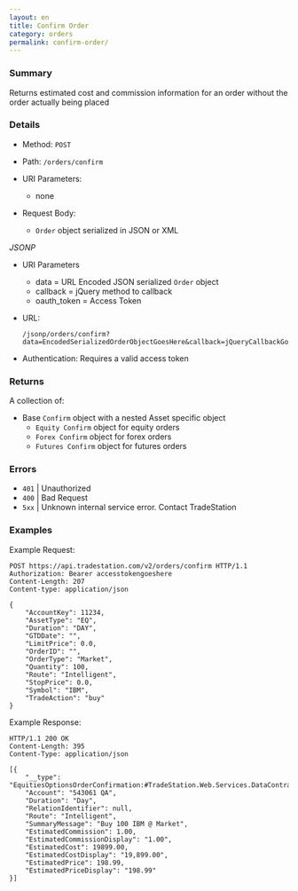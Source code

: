 ```yaml
---
layout: en
title: Confirm Order
category: orders
permalink: confirm-order/
---
```


### Summary

Returns estimated cost and commission information for an order without the order actually being placed

### Details

* Method: `POST`
* Path: `/orders/confirm`
* URI Parameters:

  * none
* Request Body:

  * `Order` object serialized in JSON or XML

*JSONP*

* URI Parameters
  * data = URL Encoded JSON serialized `Order` object
  * callback = jQuery method to callback
  * oauth_token = Access Token
* URL:

      /jsonp/orders/confirm?data=EncodedSerializedOrderObjectGoesHere&callback=jQueryCallbackGoesHere&oauth_token=AccessTokenGoesHere

* Authentication: Requires a valid access token

### Returns

A collection of:

* Base `Confirm` object with a nested Asset specific object
  * `Equity Confirm` object for equity orders
  * `Forex Confirm` object for forex orders
  * `Futures Confirm` object for futures orders

### Errors

* `401` | Unauthorized
* `400` | Bad Request
* `5xx` | Unknown internal service error. Contact TradeStation

### Examples

Example Request:

    POST https://api.tradestation.com/v2/orders/confirm HTTP/1.1
    Authorization: Bearer accesstokengoeshere
    Content-Length: 207
    Content-type: application/json

    {
        "AccountKey": 11234,
        "AssetType": "EQ",
        "Duration": "DAY",
        "GTDDate": "",
        "LimitPrice": 0.0,
        "OrderID": "",
        "OrderType": "Market",
        "Quantity": 100,
        "Route": "Intelligent",
        "StopPrice": 0.0,
        "Symbol": "IBM",
        "TradeAction": "buy"
    }

Example Response:

    HTTP/1.1 200 OK
    Content-Length: 395
    Content-Type: application/json

    [{
        "__type": "EquitiesOptionsOrderConfirmation:#TradeStation.Web.Services.DataContracts",
        "Account": "543061 QA",
        "Duration": "Day",
        "RelationIdentifier": null,
        "Route": "Intelligent",
        "SummaryMessage": "Buy 100 IBM @ Market",
        "EstimatedCommission": 1.00,
        "EstimatedCommissionDisplay": "1.00",
        "EstimatedCost": 19899.00,
        "EstimatedCostDisplay": "19,899.00",
        "EstimatedPrice": 198.99,
        "EstimatedPriceDisplay": "198.99"
    }]